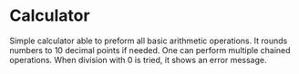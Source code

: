 # Calculator

Simple calculator able to preform all basic arithmetic operations.
It rounds numbers to 10 decimal points if needed. One can perform 
multiple chained operations. When division with 0 is tried, it shows
an error message.